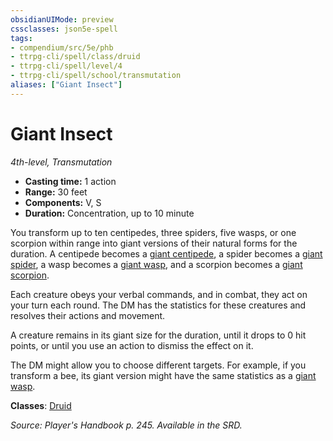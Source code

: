 ```yaml
---
obsidianUIMode: preview
cssclasses: json5e-spell
tags:
- compendium/src/5e/phb
- ttrpg-cli/spell/class/druid
- ttrpg-cli/spell/level/4
- ttrpg-cli/spell/school/transmutation
aliases: ["Giant Insect"]
---
```

# Giant Insect
*4th-level, Transmutation*  

- **Casting time:** 1 action
- **Range:** 30 feet
- **Components:** V, S
- **Duration:** Concentration, up to 10 minute

You transform up to ten centipedes, three spiders, five wasps, or one scorpion within range into giant versions of their natural forms for the duration. A centipede becomes a [giant centipede](compendium/bestiary/beast/giant-centipede.md), a spider becomes a [giant spider](compendium/bestiary/beast/giant-spider.md), a wasp becomes a [giant wasp](compendium/bestiary/beast/giant-wasp.md), and a scorpion becomes a [giant scorpion](compendium/bestiary/beast/giant-scorpion.md).

Each creature obeys your verbal commands, and in combat, they act on your turn each round. The DM has the statistics for these creatures and resolves their actions and movement.

A creature remains in its giant size for the duration, until it drops to 0 hit points, or until you use an action to dismiss the effect on it.

The DM might allow you to choose different targets. For example, if you transform a bee, its giant version might have the same statistics as a [giant wasp](compendium/bestiary/beast/giant-wasp.md).

**Classes**: [Druid](compendium/classes/druid.md)

*Source: Player's Handbook p. 245. Available in the SRD.*